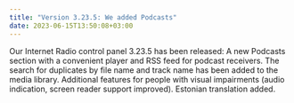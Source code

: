 ```yaml
---
title: "Version 3.23.5: We added Podcasts"
date: 2023-06-15T13:50:08+03:00
---
```


Our Internet Radio control panel 3.23.5 has been released: A new Podcasts section with a convenient player and RSS feed for podcast receivers. The search for duplicates by file name and track name has been added to the media library. Additional features for people with visual impairments (audio indication, screen reader support improved). Estonian translation added.